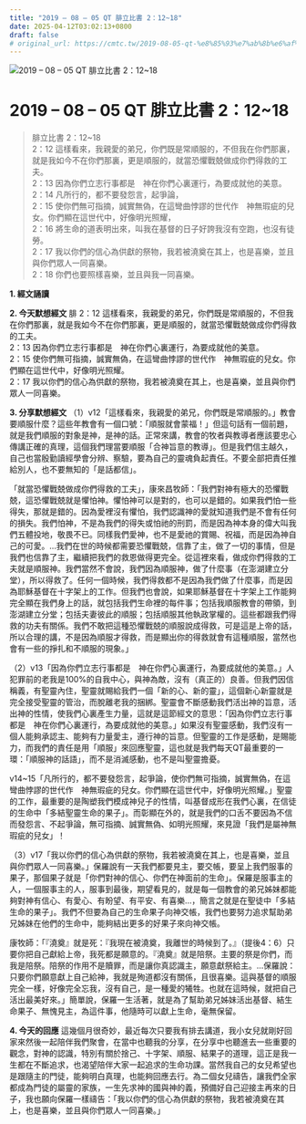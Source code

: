 ```yaml
---
title: "2019 – 08 – 05 QT 腓立比書 2：12~18"
date: 2025-04-12T03:02:13+0800
draft: false
# original_url: https://cmtc.tw/2019-08-05-qt-%e8%85%93%e7%ab%8b%e6%af%94%e6%9b%b8-2%ef%bc%9a1218
---
```


![2019 – 08 – 05 QT 腓立比書 2：12\~18](/images/qt.jpg   "2019 – 08 – 05 QT 腓立比書 2：12\~18")

# 2019 – 08 – 05 QT 腓立比書 2：12\~18

> 腓立比書 2：12\~18  
> 2：12 這樣看來，我親愛的弟兄，你們既是常順服的，不但我在你們那裏，就是我如今不在你們那裏，更是順服的，就當恐懼戰兢做成你們得救的工夫。  
> 2：13 因為你們立志行事都是　神在你們心裏運行，為要成就他的美意。  
> 2：14 凡所行的，都不要發怨言，起爭論，  
> 2：15 使你們無可指摘，誠實無偽，在這彎曲悖謬的世代作　神無瑕疵的兒女。你們顯在這世代中，好像明光照耀，  
> 2：16 將生命的道表明出來，叫我在基督的日子好誇我沒有空跑，也沒有徒勞。  
> 2：17 我以你們的信心為供獻的祭物，我若被澆奠在其上，也是喜樂，並且與你們眾人一同喜樂。  
> 2：18 你們也要照樣喜樂，並且與我一同喜樂。

**1. 經文誦讀**

**2.  今天默想經文**
腓 2：12 這樣看來，我親愛的弟兄，你們既是常順服的，不但我在你們那裏，就是我如今不在你們那裏，更是順服的，就當恐懼戰兢做成你們得救的工夫。  
2：13 因為你們立志行事都是　神在你們心裏運行，為要成就他的美意。  
2：15 使你們無可指摘，誠實無偽，在這彎曲悖謬的世代作　神無瑕疵的兒女。你們顯在這世代中，好像明光照耀。  
2：17 我以你們的信心為供獻的祭物，我若被澆奠在其上，也是喜樂，並且與你們眾人一同喜樂。

**3. 分享默想經文**
（1）v12「這樣看來，我親愛的弟兄，你們既是常順服的。」教會要順服什麼？這些年教會有一個口號：「順服就會蒙福！」但這句話有一個前題，就是我們順服的對象是神，是神的話。正常來講，教會的牧者與教導者應該要忠心傳講正確的真理，這個我們理當要順服「合神旨意的教導」。但是我們信主越久，自己也當殷勤讀經學會分辨、察驗，要為自己的靈魂負起責任。不要全部把責任推給別人，也不要無知的「是話都信」。

「就當恐懼戰兢做成你們得救的工夫」，康來昌牧師：「我們對神有極大的恐懼戰兢，這恐懼戰兢就是懼怕神。懼怕神可以是對的，也可以是錯的。如果我們怕一些得失，那就是錯的。因為愛裡沒有懼怕，我們認識神的愛就知道我們是不會有任何的損失。我們怕神，不是為我們的得失或怕祂的刑罰，而是因為神本身的偉大叫我們五體投地，敬畏不已。同樣我們愛神，也不是愛祂的賞賜、祝福，而是因為神自己的可愛。…我們在世的時候都需要恐懼戰兢，信靠了主，做了一切的事情，但是我們也信靠了主，繼續把我們的救恩做得更完全。從這裡來看，做成你們得救的工夫就是順服神。我們當然不會說，我們因為順服神，做了什麼事（在澎湖建立分堂），所以得救了。任何一個時候，我們得救都不是因為我們做了什麼事，而是因為耶穌基督在十字架上的工作。但我們也會說，如果耶穌基督在十字架上工作能夠完全顯在我們身上的話，就包括我們生命裡的每件事；包括我順服教會的帶領，到澎湖建立分堂；包括夫妻彼此的順服；包括順服其他執政掌權的。這些都跟我們得救的功夫有關係。我們不敢把這種恐懼戰兢的順服說成得救，可是這是上帝的話，所以合理的講，不是因為順服才得救，而是顯出你的得救就會有這種順服，當然也會有一些的掙扎和不順服的現象。」

（2）v13「因為你們立志行事都是　神在你們心裏運行，為要成就他的美意。」人犯罪前的老我是100%的自我中心，與神為敵，沒有（真正的）良善。但我們因信稱義，有聖靈內住，聖靈就賜給我們一個「新的心、新的靈」，這個新心新靈就是完全接受聖靈的管治，而脫離老我的捆綁。聖靈會不斷感動我們活出神的旨意，活出神的性情，使我們心裏產生力量，這就是這節經文的意思：「因為你們立志行事都是　神在你們心裏運行，為要成就他的美意。」如果沒有聖靈感動，我們沒有一個人能夠承認主、能夠有力量愛主，遵行神的旨意。但聖靈的工作是感動，是賜能力，而我們的責任是用「順服」來回應聖靈，這也就是我們每天QT最重要的一環：「順服神的話語」，而不是消滅感動，也不是叫聖靈擔憂。

v14\~15「凡所行的，都不要發怨言，起爭論，使你們無可指摘，誠實無偽，在這彎曲悖謬的世代作　神無瑕疵的兒女。你們顯在這世代中，好像明光照耀。」聖靈的工作，最重要的是陶塑我們模成神兒子的性情，叫基督成形在我們心裏，在信徒的生命中「多結聖靈生命的果子」。而彰顯在外的，就是我們的口舌不要因為不信而發怨言、不起爭論，無可指摘、誠實無偽、如明光照耀，來見證「我們是屬神無瑕疵的兒女」！

（3）v17「我以你們的信心為供獻的祭物，我若被澆奠在其上，也是喜樂，並且與你們眾人一同喜樂。」保羅說有一天我們都要見主，要交帳，要呈上我們服事的果子，那個果子就是「你們對神的信心、你們在神面前的生命」。保羅是服事主的人，一個服事主的人，服事到最後，期望看見的，就是每一個教會的弟兄姊妹都能夠對神有信心、有愛心、有盼望、有平安、有喜樂…，簡言之就是在聖徒中「多結生命的果子」。我們不但要為自己的生命果子向神交帳，我們也要努力追求幫助弟兄姊妹在他們的生命中，能夠結出更多的好果子來向神交帳。

康牧師：「『澆奠』就是死：『我現在被澆奠，我離世的時候到了。』（提後4：6）只要你把自己獻給上帝，我死都是願意的。『澆奠』就是陪祭。主要的祭是你們，而我是陪祭。陪祭的作用不是贖罪，而是讓你真認識主，願意獻祭給主。…保羅說：只要你們願意獻上自己給神，我就是殉道都沒有關係，且很喜樂。這與基督的順服完全一樣，好像完全忘我，沒有自己，是一種愛的犧牲。也就在這時候，就把自己活出最美好來。」簡單說，保羅一生活著，就是為了幫助弟兄姊妹活出基督、結生命果子、無愧見主，為這件事，他隨時可以獻上生命，毫無保留。

**4. 今天的回應**
這幾個月很奇妙，最近每次只要我有排去講道，我小女兒就剛好回家來然後一起陪伴我們聚會，在當中也聽我的分享，在分享中也聽進去一些重要的觀念，對神的認識，特別有關於捨己、十字架、順服、結果子的道理，這正是我一生都在不斷追求，也渴望陪伴大家一起追求的生命功課。當然我自己的女兒希望也是跟隨主的門徒，能夠明白真理，也能夠回應去行。為二個女兒禱告，讓我們全家都成為門徒的屬靈的家族，一生先求神的國與神的義，預備好自己迎接主再來的日子，我也願向保羅一樣禱告：「我以你們的信心為供獻的祭物，我若被澆奠在其上，也是喜樂，並且與你們眾人一同喜樂。」
